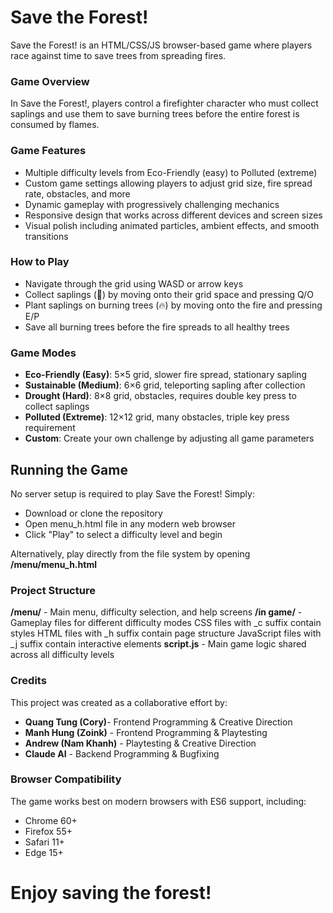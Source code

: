 # Save the Forest!
Save the Forest! is an HTML/CSS/JS browser-based game where players race against time to save trees from spreading fires.

### Game Overview
In Save the Forest!, players control a firefighter character who must collect saplings and use them to save burning trees before the entire forest is consumed by flames.

### Game Features
- Multiple difficulty levels from Eco-Friendly (easy) to Polluted (extreme)
- Custom game settings allowing players to adjust grid size, fire spread rate, obstacles, and more
- Dynamic gameplay with progressively challenging mechanics
- Responsive design that works across different devices and screen sizes
- Visual polish including animated particles, ambient effects, and smooth transitions

### How to Play
- Navigate through the grid using WASD or arrow keys
- Collect saplings (🌱) by moving onto their grid space and pressing Q/O
- Plant saplings on burning trees (🔥) by moving onto the fire and pressing E/P
- Save all burning trees before the fire spreads to all healthy trees

### Game Modes
- **Eco-Friendly (Easy)**: 5×5 grid, slower fire spread, stationary sapling
- **Sustainable (Medium)**: 6×6 grid, teleporting sapling after collection
- **Drought (Hard)**: 8×8 grid, obstacles, requires double key press to collect saplings
- **Polluted (Extreme)**: 12×12 grid, many obstacles, triple key press requirement
- **Custom**: Create your own challenge by adjusting all game parameters

## Running the Game
No server setup is required to play Save the Forest! Simply:
- Download or clone the repository
- Open menu_h.html file in any modern web browser
- Click "Play" to select a difficulty level and begin

Alternatively, play directly from the file system by opening **/menu/menu_h.html**

### Project Structure
**/menu/** - Main menu, difficulty selection, and help screens
**/in game/** - Gameplay files for different difficulty modes
CSS files with _c suffix contain styles
HTML files with _h suffix contain page structure
JavaScript files with _j suffix contain interactive elements
**script.js** - Main game logic shared across all difficulty levels

### Credits
This project was created as a collaborative effort by:

- **Quang Tung (Cory)**- Frontend Programming & Creative Direction
- **Manh Hung (Zoink)** - Frontend Programming & Playtesting
- **Andrew (Nam Khanh)** - Playtesting & Creative Direction
- **Claude AI** - Backend Programming & Bugfixing

### Browser Compatibility
The game works best on modern browsers with ES6 support, including:
- Chrome 60+
- Firefox 55+
- Safari 11+
- Edge 15+

# Enjoy saving the forest!
